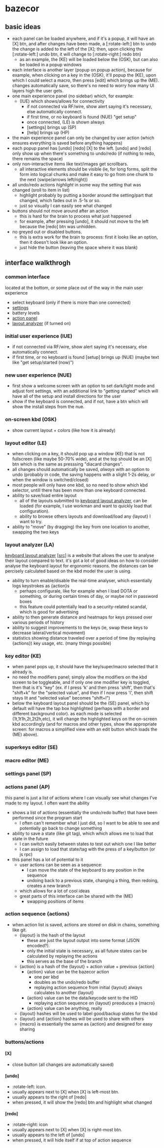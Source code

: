 # bazecor
## basic ideas
- each panel can be loaded anywhere, and if it's a popup, it will have an [X] btn, and after changes have been made, a [:rotate-left:] btn to undo the change is added to the left of the [X]; then, upon clicking the [:rotate-left:] undo btn, it will change to [:rotate-right:] redo btn)
	- as an example, the (KE) will be loaded below the (OSK), but can also be loaded in a popup windows
- each interface is another layer (popup on popup action), because for example, when clicking on a key in the (OSK), it'll popup the (KE), upon which I could select a macro, then press [edit] which brings up the (ME). changes automatically save, so there's no need to worry how many UI layers high the user gets.
- one main experience panel (no sidebar) which, for example:
	- (IUE) which shows/allows for connectivity
		- if not connected via RF/wire, show alert saying it's necessary, else automatically connect.
		- if first time, or no keyboard is found (NUE) "get setup"
		- once connected, (LE) is shown always
		- [settings] brings up (SP) 
		- [help] brings up (HP)
- the main experience panel can only be changed by user action (which ensures everything is saved before anything happens)
- each popup panel has [undo] [redo] [X] to the left. [undo] and [redo] only show up when there's something to undo/redo (if nothing to redo, there remains the space)
- only non-interactive items like text/images get scrollbars.
	- all interactive elements should be visible (ie, for long forms, split the form into logical chunks and make it easy to go from one chunk to the next (swipe/arrows left/right))
- all undo/redo actions *highlight* in some way the setting that was changed (sroll to item in list)
	- highlight probably by putting a border around the setting/part that changed, which fades out in .5-1s or so.
	- just so visually I can easily see what changed
- buttons should not move around after an action
	- this is hard for the brain to process what just happened
	- for example, after pressing [undo], it should not move to the left because the [redo] btn was unhidden.
- no greyed out or disabled buttons.
	- this is extra work for the brain to process: first it looks like an option, then it doesn't look like an option.
	- just hide the button (leaving the space where it was blank)

## interface walkthrogh
### common interface
located at the bottom, or some place out of the way in the main user experience
- select keyboard (only if there is more than one connected)
- [settings](SP)
- battery levels
- [action panel](AP)
- [layout analyzer](LA) (if turned on)

### initial user experience (IUE)
- if not connected via RF/wire, show alert saying it's necessary, else automatically connect.
- if first time, or no keyboard is found [setup] brings up (NUE) (maybe text like "get setup/started (now)")

### new user experience (NUE)
- first show a welcome screen with an option to set dark/light mode and adjust font settings, with an additional link to "getting started" which will have all of the setup and install directions for the user
- show if the keyboard is connected, and if not, have a btn which will show the install steps from the nue.

### on-screen kbd (OSK)
- show current layout + colors (like how it is already)

### layout editor (LE)
- when clicking on a key, it should pop up a window (KE) that is not fullscreen (like maybe 50-70% wide), and at the top should be an [X] btn which is the same as presssing "diacard changes".
- all changes should automatically be saved, *always* with an option to undo (probably in code, the saving happens with a slight 1-2s delay, or when the window is switched/closed)
- most people will only have one kbd, so no need to show which kbd selector, untill there has been more than one keyboard connected.
- ability to save/load entire layout
	- all of the layouts submitted to [keyboard layout analyzer](https://patorjk.com/keyboard-layout-analyzer/), can be loaded (for example, I use workman and want to quickly load that configuration).
	- ability to browse others layouts and download/load any {layout} I want to try.
- ability to "move" (by dragging) the key from one location to another, swapping the two keys

### layout analyzer (LA)
[keyboard layout analyzer](https://patorjk.com/keyboard-layout-analyzer/) [[src](https://github.com/patorjk/keyboard-layout-analyzer)] is a website that allows the user to analyse their layout compared to text. it's got a lot of good ideas on how to consider analyse the keyboard layout for ergonomic reasons. the distances can be percisely calculated based on the kbd model the user is using.
- ability to turn enable/disable the real-time analyser, which essentially logs keystrokes as {action}s
	- perhaps configurale, like for example when I load DOTA or something, or during certain times of day, or maybe *not* in password boxes
	- this feature could potentially lead to a security-related scandal, which is good for advertising
- ability to then generate distance and heatmaps for keys pressed over various periods of history
- ability to suggest improvements to the keys (ie, swap these keys to decrease lateral/vertical movement)
- statistics showing distance traveled over a period of time (by replaying {actions}) key usage, etc. (many things possible)

### key editor (KE)
- when panel pops up, it should have the key/super/macro selected that it already is.
- no need the modifiers panel; simply allow the modifiers on the kbd screen to be toggleable, and if only one one modifier key is toggled, then that is it's "key" (ex. if I press 'k' and then press 'shift', then that's "shift+k" for the "selected value", and then if I now press 'l', then shift stays lit and "selected value" becomes "shift+l")
- below the keyboard layout panel should be the (SE) panel, which by default will have the tap box highlighted (perhaps with a border and different background color). as each mode is selected (1t,1t1h,2t,2t2h,etc), it will change the highlighted keys on the on-screen kbd accordingly (and for macros and other types, show the appropriate screen: for macros a simplified view with an edit button which loads the (ME) above).

### superkeys editor (SE)

### macro editor (ME)

### settings panel (SP)

### actions panel (AP)
this panel is just a list of actions where I can visually see what changes I've made to my layout. I often want the ability
- shows a list of actions (essentially the undo/redo buffer) that have been performed since the program start
	- I often can't remember what I just did, so I want to be able to see and potentially go back to change something
- ability to save a state (like git tag), which which allows me to load that state in the future
	- I can switch easily between states to test out which one I like better
	- I can assign to load that state/tag with the press of a key/button (or js rpc)
- this panel has a lot of potential to it
	- user actions can be seen as a sequence:
		- I can move the state of the keyboard to any position in the sequence
		- undoing back to a previous state, changing a thing, then redoing, creates a new branch
	- which allows for a lot of cool ideas 
	- great parts of this interface can be shared with the (ME)
		- swapping positions of items 

### action sequence {actions}
- when action list is saved, actions are stored on disk in chains, something like git.
	- {layout} is the hash of the layout
		- these are just the layout output into some format (JSON encoded?).
		- only the initial state is necessary, as all future states can be calculated by replaying the actions
		- this serves as the base of the branch
	- {action} is a hash of the {layout} + action value + previous {action}
		- {action} value can be the bazecor action
			- one per kbd
			- doubles as the undo/redo buffer
			- replaying action sequence from initial {layout} always calculates to another {layout}
		- {action} value can be the data/keycode sent to the HID
			- replaying action sequence on {layout} preoduces a {macro}
		- {action} value can be anything, really
	- {layout} hashes will be used to label good/backup states for the kbd
	- {layout} and {action} hashes will be used to share with others
	- {macro} is essentially the same as {action} and designed for easy sharing

### buttons/actions
#### [X]
- close button (all changes are automatically saved)

#### [undo]
- :rotate-left: icon.
- usually appears next to [X] when [X] is left-most btn.
- usually appears to the right of [redo]
- when pressed, it will show the [redo] btn and highlight what changed

#### [redo]
- :rotate-right: icon
- usually appears next to [X] when [X] is right-most btn.
- usually appears to the left of [undo]
- when pressed, it will hide itself if at top of action sequence
